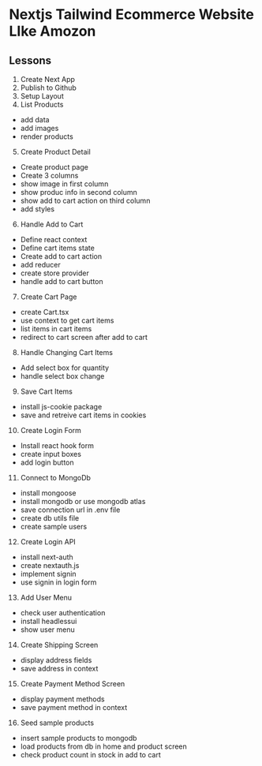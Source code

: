 # Nextjs Tailwind Ecommerce Website LIke Amozon

## Lessons

1. Create Next App
2. Publish to Github
3. Setup Layout
4. List Products

- add data
- add images
- render products

5. Create Product Detail

- Create product page
- Create 3 columns
- show image in first column
- show produc info in second column
- show add to cart action on third column
- add styles

6. Handle Add to Cart

- Define react context
- Define cart items state
- Create add to cart action
- add reducer
- create store provider
- handle add to cart button

7. Create Cart Page

- create Cart.tsx
- use context to get cart items
- list items in cart items
- redirect to cart screen after add to cart

8. Handle Changing Cart Items

- Add select box for quantity
- handle select box change

9. Save Cart Items

- install js-cookie package
- save and retreive cart items in cookies

10. Create Login Form

- Install react hook form
- create input boxes
- add login button

11. Connect to MongoDb

- install mongoose
- install mongodb or use mongodb atlas
- save connection url in .env file
- create db utils file
- create sample users

12. Create Login API

- install next-auth
- create nextauth.js
- implement signin
- use signin in login form

13. Add User Menu

- check user authentication
- install headlessui
- show user menu

14. Create Shipping Screen

- display address fields
- save address in context

15. Create Payment Method Screen

- display payment methods
- save payment method in context

16. Seed sample products

- insert sample products to mongodb
- load products from db in home and product screen
- check product count in stock in add to cart
